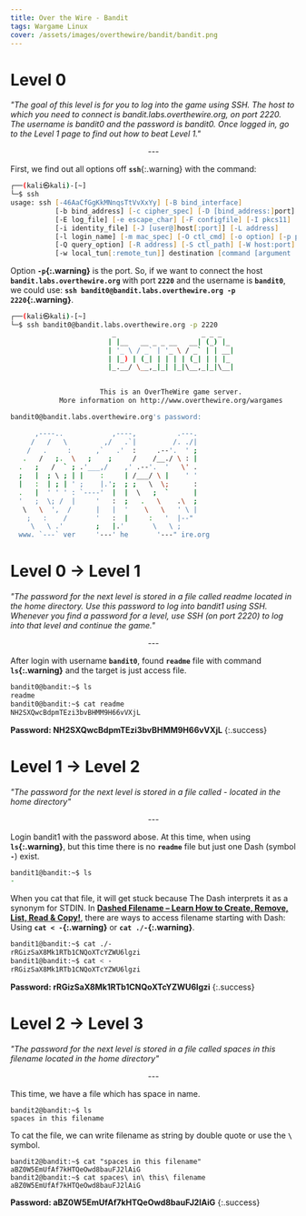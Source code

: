 ```yaml
---
title: Over the Wire - Bandit
tags: Wargame Linux
cover: /assets/images/overthewire/bandit/bandit.png
---
```


# Level 0
*"The goal of this level is for you to log into the game using SSH. The host to which you need to connect is bandit.labs.overthewire.org, on port 2220. The username is bandit0 and the password is bandit0. Once logged in, go to the Level 1 page to find out how to beat Level 1."*
<p align="center">
---
</p>

First, we find out all options off **`ssh`**{:.warning} with the command:
```zsh
┌──(kali㉿kali)-[~]
└─$ ssh   
usage: ssh [-46AaCfGgKkMNnqsTtVvXxYy] [-B bind_interface]
           [-b bind_address] [-c cipher_spec] [-D [bind_address:]port]
           [-E log_file] [-e escape_char] [-F configfile] [-I pkcs11]
           [-i identity_file] [-J [user@]host[:port]] [-L address]
           [-l login_name] [-m mac_spec] [-O ctl_cmd] [-o option] [-p port]
           [-Q query_option] [-R address] [-S ctl_path] [-W host:port]
           [-w local_tun[:remote_tun]] destination [command [argument ...]]
```
Option **`-p`{:.warning}** is the port. So, if we want to connect the host **`bandit.labs.overthewire.org`** with port **`2220`** and the username is **`bandit0`**, we could use: **`ssh bandit0@bandit.labs.overthewire.org -p 2220`{:.warning}**.
```zsh
┌──(kali㉿kali)-[~]
└─$ ssh bandit0@bandit.labs.overthewire.org -p 2220
                         _                     _ _ _   
                        | |__   __ _ _ __   __| (_) |_ 
                        | '_ \ / _` | '_ \ / _` | | __|
                        | |_) | (_| | | | | (_| | | |_ 
                        |_.__/ \__,_|_| |_|\__,_|_|\__|
                                                       

                      This is an OverTheWire game server. 
            More information on http://www.overthewire.org/wargames

bandit0@bandit.labs.overthewire.org's password: 

      ,----..            ,----,          .---.
     /   /   \         ,/   .`|         /. ./|
    /   .     :      ,`   .'  :     .--'.  ' ;
   .   /   ;.  \   ;    ;     /    /__./ \ : |
  .   ;   /  ` ; .'___,/    ,' .--'.  '   \' .
  ;   |  ; \ ; | |    :     | /___/ \ |    ' '
  |   :  | ; | ' ;    |.';  ; ;   \  \;      :
  .   |  ' ' ' : `----'  |  |  \   ;  `      |
  '   ;  \; /  |     '   :  ;   .   \    .\  ;
   \   \  ',  /      |   |  '    \   \   ' \ |
    ;   :    /       '   :  |     :   '  |--"
     \   \ .'        ;   |.'       \   \ ;
  www. `---` ver     '---' he       '---" ire.org
```
# Level 0 → Level 1
*"The password for the next level is stored in a file called readme located in the home directory. Use this password to log into bandit1 using SSH. Whenever you find a password for a level, use SSH (on port 2220) to log into that level and continue the game."*
<p align="center">
---
</p>

After login with username **`bandit0`**, found **`readme`** file with command **`ls`{:.warning}** and the target is just access file.
```zsh
bandit0@bandit:~$ ls
readme
bandit0@bandit:~$ cat readme 
NH2SXQwcBdpmTEzi3bvBHMM9H66vVXjL
```
**Password: NH2SXQwcBdpmTEzi3bvBHMM9H66vVXjL**
{:.success}
# Level 1 → Level 2
*"The password for the next level is stored in a file called - located in the home directory"*
<p align="center">
---
</p>

Login bandit1 with the password abose. At this time, when using **`ls`{:.warning}**, but this time there is no **`readme`** file but just one Dash (symbol **`-`**) exist. 
```zsh
bandit1@bandit:~$ ls
-
```
When you cat that file, it will get stuck because The Dash interprets it as a synonym for STDIN. In [**Dashed Filename – Learn How to Create, Remove, List, Read & Copy!**](https://www.webservertalk.com/dashed-filename), there are ways to access filename starting with Dash: Using **`cat < -`{:.warning}** or **`cat ./-`{:.warning}**.
```zsh
bandit1@bandit:~$ cat ./-
rRGizSaX8Mk1RTb1CNQoXTcYZWU6lgzi
bandit1@bandit:~$ cat < -
rRGizSaX8Mk1RTb1CNQoXTcYZWU6lgzi
```
**Password: rRGizSaX8Mk1RTb1CNQoXTcYZWU6lgzi**
{:.success}
# Level 2 → Level 3
*"The password for the next level is stored in a file called spaces in this filename located in the home directory"*
<p align="center">
---
</p>

This time, we have a file which has space in name. 
```console
bandit2@bandit:~$ ls
spaces in this filename
```
To cat the file, we can write filename as string by double quote or use the **`\`** symbol.
```console
bandit2@bandit:~$ cat "spaces in this filename"
aBZ0W5EmUfAf7kHTQeOwd8bauFJ2lAiG
bandit2@bandit:~$ cat spaces\ in\ this\ filename 
aBZ0W5EmUfAf7kHTQeOwd8bauFJ2lAiG
```
**Password: aBZ0W5EmUfAf7kHTQeOwd8bauFJ2lAiG**
{:.success}